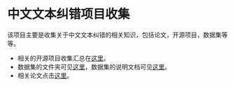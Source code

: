 # 中文文本纠错项目收集
该项目主要是收集关于中文文本纠错的相关知识，包括论文，开源项目，数据集等等。

- 相关的开源项目收集汇总在[这里](http://192.168.0.202/wuwx/chinese-corrector/-/blob/master/OpenSourceProject.md)。
- 数据集的文件夹可见[这里](http://192.168.0.202/wuwx/chinese-corrector/-/tree/master/Dataset)，数据集的说明文档可见[这里](url)。
- 相关论文点击[这里](#论文)。

